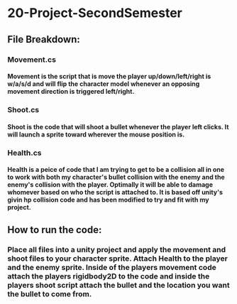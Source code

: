 # 20-Project-SecondSemester
## File Breakdown:
### Movement.cs
#### Movement is the script that is move the player up/down/left/right is w/a/s/d and will flip the character model whenever an opposing movement direction is triggered left/right.
### Shoot.cs
#### Shoot is the code that will shoot a bullet whenever the player left clicks. It will launch a sprite toward wherever the mouse position is.
### Health.cs
#### Health is a peice of code that I am trying to get to be a collision all in one to work with both my character's bullet collision with the enemy and the enemy's collision with the player. Optimally it will be able to damage whomever based on who the script is attached to. It is based off unity's givin hp collision code and has been modified to try and fit with my project.
## How to run the code:
### Place all files into a unity project and apply the movement and shoot files to your character sprite. Attach Health to the player and the enemy sprite. Inside of the players movement code attach the players rigidbody2D to the code and inside the players shoot script attach the bullet and the location you want the bullet to come from.
